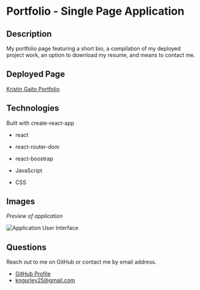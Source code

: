 # Portfolio - Single Page Application

## Description
My portfolio page featuring a short bio, a compilation of my deployed project work, an option to download my resume, and means to contact me. 

## Deployed Page  
[Kristin Gaito Portfolio](https://kngurley25.github.io/portfolio-spa/)

## Technologies
Built with create-react-app
- react
- react-router-dom
- react-boostrap

- JavaScript
- CSS

## Images
*Preview of application*

![Application User Interface](./scr/assets/images/preview.jpg)

## Questions
Reach out to me on GitHub or contact me by email address.  
- [GitHub Profile](https://github.com/kngurley25)  
- kngurley25@gmail.com

